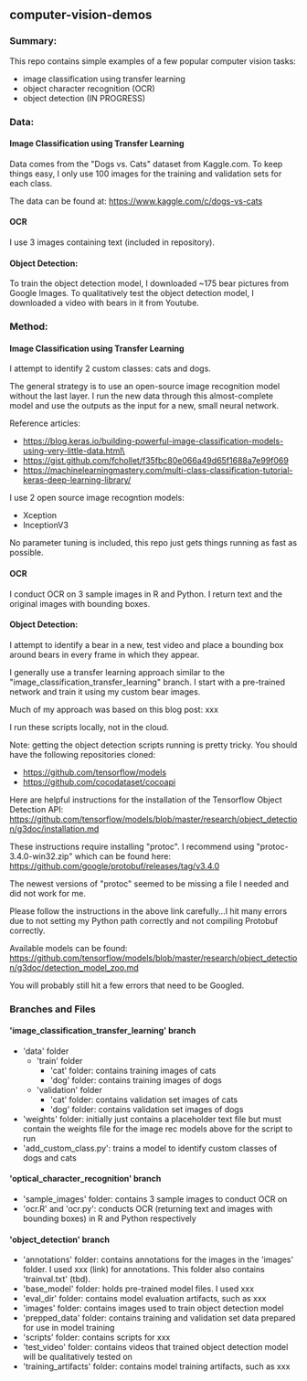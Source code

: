 ## computer-vision-demos

### Summary:
This repo contains simple examples of a few popular computer vision tasks:
- image classification using transfer learning
- object character recognition (OCR)
- object detection (IN PROGRESS)

### Data: 

#### Image Classification using Transfer Learning
Data comes from the "Dogs vs. Cats" dataset from Kaggle.com.
To keep things easy, I only use 100 images for the training and validation sets for each class.

The data can be found at: https://www.kaggle.com/c/dogs-vs-cats

#### OCR
I use 3 images containing text (included in repository).

#### Object Detection: 
To train the object detection model, I downloaded ~175 bear pictures from Google Images.
To qualitatively test the object detection model, I downloaded a video with bears in it from Youtube.

### Method:

#### Image Classification using Transfer Learning
I attempt to identify 2 custom classes: cats and dogs.

The general strategy is to use an open-source image recognition model without the last layer.
I run the new data through this almost-complete model and use the outputs as the input for a 
new, small neural network.

Reference articles:
- https://blog.keras.io/building-powerful-image-classification-models-using-very-little-data.html\
- https://gist.github.com/fchollet/f35fbc80e066a49d65f1688a7e99f069
- https://machinelearningmastery.com/multi-class-classification-tutorial-keras-deep-learning-library/

I use 2 open source image recogntion models:
- Xception
- InceptionV3

No parameter tuning is included, this repo just gets things running as fast as possible.

#### OCR
I conduct OCR on 3 sample images in R and Python. I return text and the original images with bounding boxes.

#### Object Detection: 
I attempt to identify a bear in a new, test video and place a bounding box around bears in every frame in which they appear.

I generally use a transfer learning approach similar to the "image_classification_transfer_learning" branch. I start with a pre-trained network and train it using my custom bear images.

Much of my approach was based on this blog post:
xxx

I run these scripts locally, not in the cloud.

Note: getting the object detection scripts running is pretty tricky. You should have the following repositories cloned:
- https://github.com/tensorflow/models
- https://github.com/cocodataset/cocoapi

Here are helpful instructions for the installation of the Tensorflow Object Detection API: https://github.com/tensorflow/models/blob/master/research/object_detection/g3doc/installation.md

These instructions require installing "protoc". I recommend using "protoc-3.4.0-win32.zip" which can be found here: 
https://github.com/google/protobuf/releases/tag/v3.4.0

The newest versions of "protoc" seemed to be missing a file I needed and did not work for me.

Please follow the instructions in the above link carefully...I hit many errors due to not setting my Python path correctly and not compiling Protobuf correctly.

Available models can be found:
https://github.com/tensorflow/models/blob/master/research/object_detection/g3doc/detection_model_zoo.md

You will probably still hit a few errors that need to be Googled.

### Branches and Files

#### 'image_classification_transfer_learning' branch

- 'data' folder
   - 'train' folder
      - 'cat' folder: contains training images of cats
      - 'dog' folder: contains training images of dogs
   - 'validation' folder
      - 'cat' folder: contains validation set images of cats
      - 'dog' folder: contains validation set images of dogs
- 'weights' folder: initially just contains a placeholder text file but must contain the weights file for the image rec models above for the script to run
- 'add_custom_class.py': trains a model to identify custom classes of dogs and cats

#### 'optical_character_recognition' branch

- 'sample_images' folder: contains 3 sample images to conduct OCR on
- 'ocr.R' and 'ocr.py': conducts OCR (returning text and images with bounding boxes) in R and Python respectively

#### 'object_detection' branch

- 'annotations' folder: contains annotations for the images in the 'images' folder. I used xxx (link) for annotations. This folder also contains 'trainval.txt' (tbd).
- 'base_model' folder: holds pre-trained model files. I used xxx
- 'eval_dir' folder: contains model evaluation artifacts, such as xxx
- 'images' folder: contains images used to train object detection model
- 'prepped_data' folder: contains training and validation set data prepared for use in model training
- 'scripts' folder: contains scripts for xxx
- 'test_video' folder: contains videos that trained object detection model will be qualitatively tested on
- 'training_artifacts' folder: contains model training artifacts, such as xxx
